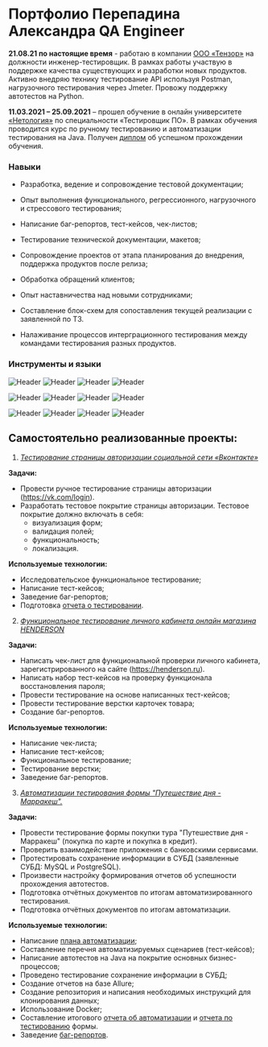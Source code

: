 <h1> Портфолио Перепадина Александра QA Engineer</h1> 

**21.08.21 по настоящие время** - работаю в компании [ООО «Тензор»](https://tensor.ru/) на должности инженер-тестировщик. В рамках работы участвую в поддержке качества существующих и разработки новых продуктов. 
Активно внедряю технику тестирование API используя Postman, нагрузочного тестирования через Jmeter. 
Провожу поддержку автотестов на Python.

**11.03.2021 – 25.09.2021** – прошел обучение в онлайн университете [«Нетология»](https://netology.ru/) по специальности «Тестировщик ПО». В рамках обучения проводится курс по ручному тестированию и автоматизации тестирования на Java.
Получен [диплом](https://drive.google.com/file/d/1QKTmX34B0jg8zG4ouIHOm6kLJHwEX2sH/view) об успешном прохождении обучения. 


<h3>Навыки</h3>

- Разработка, ведение и сопровождение тестовой документации;

- Опыт выполнения функционального, регрессионного, нагрузочного и стрессового тестирования;

-  Написание баг-репортов, тест-кейсов, чек-листов;

- Тестирование технической документации, макетов; 

- Сопровождение проектов от этапа планирования до внедрения, поддержка продуктов после релиза;

- Обработка обращений клиентов;

- Опыт наставничества над новыми сотрудниками;

- Составление блок-схем для сопоставления текущей реализации с заявленной по ТЗ.

- Налаживание процессов интерграционного тестирования между командами тестирования разных продуктов.
<h3>Инструменты и языки</h3>

![Header](https://img.shields.io/badge/Python-F8F8FF?style=for-the-badge&logo=Python&logoColor=#3776AB)
![Header](https://img.shields.io/badge/Java-F8F8FF?style=for-the-badge&logo=&logoColor=#3776AB)
![Header](https://img.shields.io/badge/Github-F8F8FF?style=for-the-badge&logo=github&logoColor=8cc4d7)
![Header](https://img.shields.io/badge/Jenkins-F8F8FF?style=for-the-badge&logo=jenkins&logoColor=f7f7f7)

![Header](https://img.shields.io/badge/Postman-F8F8FF?style=for-the-badge&logo=postman&logoColor=f76935)
![Header](https://img.shields.io/badge/MySQL-F8F8FF?style=for-the-badge&logo=mysql&logoColor=00618a)
![Header](https://img.shields.io/badge/Dbiver-F8F8FF?style=for-the-badge&logo=&logoColor=#3776AB)
![Header](https://img.shields.io/badge/Jmeter-F8F8FF?style=for-the-badge&logo=&logoColor=#3776AB)


![Header](https://img.shields.io/badge/Selenium-090909?style=for-the-badge&logo=Selenium&logoColor=##43B02A)
![Header](https://img.shields.io/badge/DevTools-090909?style=for-the-badge&logo=googlechrome&logoColor=2674f2)
![Header](https://img.shields.io/badge/TestRail-090909?style=for-the-badge&logo=&logoColor=71b556)
![Header](https://img.shields.io/badge/Fiddler-090909?style=for-the-badge&logo=fiddler&logoColor=8cc4d7)


<h2>Самостоятельно реализованные проекты:</h2>

1. *[Тестирование страницы авторизации социальной сети «Вконтакте»](https://docs.google.com/spreadsheets/d/1srDjZpndG7LZgmqoGw7Ql7RW3c0mUMGrQT2RCHALWFU/edit#gid=1285495292)*

**Задачи:**
- Провести ручное тестирование страницы авторизации (https://vk.com/login).
- Разработать тестовое покрытие страницы авторизации. Тестовое покрытие должно включать в себя:
    - визуализация форм;
    - валидация полей;
    - функциональность;
    - локализация.

**Используемые технологии:**
- Исследовательское функциональное тестирование;
- Написание тест-кейсов;
- Заведение баг-репортов;
- Подготовка [отчета о тестировании](https://docs.google.com/document/d/1loRpGD7iAEyTkjKk-ln_oJxTTL25XmT_NwY21CBCCys/edit).


2. *[Функциональное тестирование личного кабинета онлайн магазина HENDERSON](https://docs.google.com/spreadsheets/d/12Cey1VBha-iLtOWARsq6TAkQgXwbP9FUHHvVtqAQP-U/edit#gid=0)*

**Задачи:**
- Написать чек-лист для функциональной проверки личного кабинета, зарегистрированного на сайте (https://henderson.ru).
- Написать набор тест-кейсов на проверку функционала восстановления пароля;
- Провести тестирование на основе написанных тест-кейсов;
- Провести тестирование верстки карточек товара;
- Создание баг-репортов.

**Используемые технологии:**
- Написание чек-листа;
- Написание тест-кейсов;
- Функциональное тестирование;
- Тестирование верстки;
- Заведение баг-репортов.



3. *[Автоматизации тестирования формы "Путешествие дня - Марракеш".](https://github.com/Perepadin/MyDiplomQA)*


**Задачи:**
- Провести тестирование формы покупки тура "Путешествие дня - Марракеш" (покупка по карте и покупка в кредит).
- Проверить взаимодействие приложения с банковскими сервисами.
- Протестировать сохранение информации в СУБД (заявленные СУБД: MySQL и PostgreSQL).
- Произвести настройку формирования отчетов об успешности прохождения автотестов.
- Подготовка отчётных документов по итогам автоматизированного тестирования.
- Подготовка отчётных документов по итогам автоматизации.

**Используемые технологии:**
- Написание [плана автоматизации](https://github.com/Perepadin/MyDiplomQA/blob/master/documentation/TestPlan.md);
- Составление перечня автоматизируемых сценариев (тест-кейсов);
- Написание автотестов на Java на покрытие основных бизнес-процессов;
- Проведено тестирование сохранение информации в СУБД;
- Создание отчетов на базе Allure;
- Создание репозитория и написания необходимых инструкций для клонирования данных;
- Использование Docker;
- Составление итогового [отчета об автоматизации](https://github.com/Perepadin/MyDiplomQA/blob/master/documentation/Summary.md) и [отчета по тестированию](https://github.com/Perepadin/MyDiplomQA/blob/master/documentation/Report.md) формы.
- Заведение [баг-репортов](https://github.com/Perepadin/MyDiplomQA/issues).
